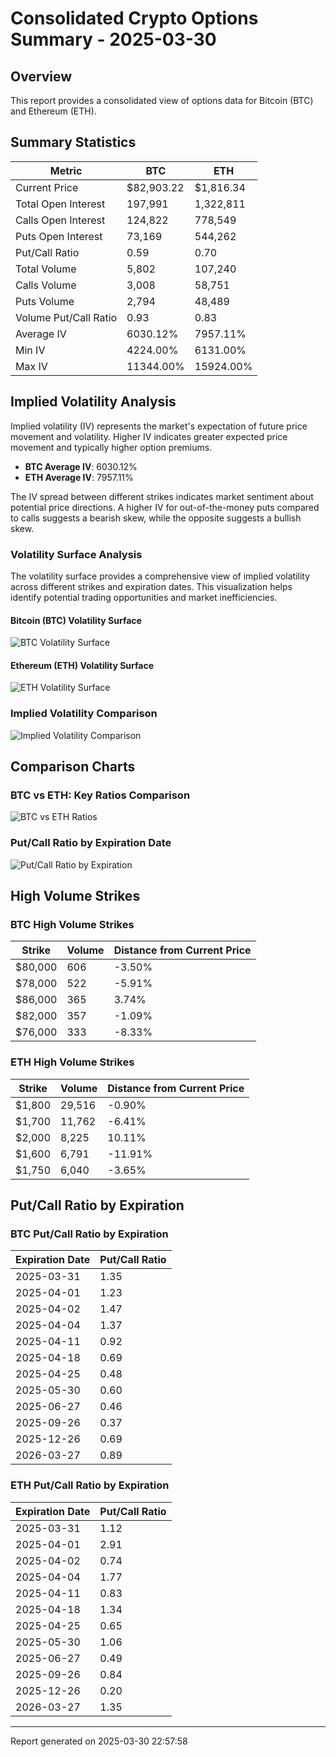 # Consolidated Crypto Options Summary - 2025-03-30

## Overview

This report provides a consolidated view of options data for Bitcoin (BTC) and Ethereum (ETH).

## Summary Statistics

| Metric | BTC | ETH |
|--------|-----|-----|
| Current Price | $82,903.22 | $1,816.34 |
| Total Open Interest | 197,991 | 1,322,811 |
| Calls Open Interest | 124,822 | 778,549 |
| Puts Open Interest | 73,169 | 544,262 |
| Put/Call Ratio | 0.59 | 0.70 |
| Total Volume | 5,802 | 107,240 |
| Calls Volume | 3,008 | 58,751 |
| Puts Volume | 2,794 | 48,489 |
| Volume Put/Call Ratio | 0.93 | 0.83 |
| Average IV | 6030.12% | 7957.11% |
| Min IV | 4224.00% | 6131.00% |
| Max IV | 11344.00% | 15924.00% |

## Implied Volatility Analysis

Implied volatility (IV) represents the market's expectation of future price movement and volatility. Higher IV indicates greater expected price movement and typically higher option premiums.

- **BTC Average IV**: 6030.12%
- **ETH Average IV**: 7957.11%

The IV spread between different strikes indicates market sentiment about potential price directions. A higher IV for out-of-the-money puts compared to calls suggests a bearish skew, while the opposite suggests a bullish skew.

### Volatility Surface Analysis

The volatility surface provides a comprehensive view of implied volatility across different strikes and expiration dates. This visualization helps identify potential trading opportunities and market inefficiencies.

#### Bitcoin (BTC) Volatility Surface

![BTC Volatility Surface](BTC_volatility_surface_20250330_000812.png)

#### Ethereum (ETH) Volatility Surface

![ETH Volatility Surface](ETH_volatility_surface_20250330_000820.png)

### Implied Volatility Comparison

![Implied Volatility Comparison](iv_comparison_20250330_225757.png)


## Comparison Charts

### BTC vs ETH: Key Ratios Comparison

![BTC vs ETH Ratios](btc_eth_ratios_comparison_20250330_225757.png)

### Put/Call Ratio by Expiration Date

![Put/Call Ratio by Expiration](btc_eth_put_call_comparison_20250330_225757.png)


## High Volume Strikes

### BTC High Volume Strikes

| Strike | Volume | Distance from Current Price |
|--------|--------|----------------------------|
| $80,000 | 606 | -3.50% |
| $78,000 | 522 | -5.91% |
| $86,000 | 365 | 3.74% |
| $82,000 | 357 | -1.09% |
| $76,000 | 333 | -8.33% |

### ETH High Volume Strikes

| Strike | Volume | Distance from Current Price |
|--------|--------|----------------------------|
| $1,800 | 29,516 | -0.90% |
| $1,700 | 11,762 | -6.41% |
| $2,000 | 8,225 | 10.11% |
| $1,600 | 6,791 | -11.91% |
| $1,750 | 6,040 | -3.65% |

## Put/Call Ratio by Expiration

### BTC Put/Call Ratio by Expiration

| Expiration Date | Put/Call Ratio |
|-----------------|----------------|
| 2025-03-31 | 1.35 |
| 2025-04-01 | 1.23 |
| 2025-04-02 | 1.47 |
| 2025-04-04 | 1.37 |
| 2025-04-11 | 0.92 |
| 2025-04-18 | 0.69 |
| 2025-04-25 | 0.48 |
| 2025-05-30 | 0.60 |
| 2025-06-27 | 0.46 |
| 2025-09-26 | 0.37 |
| 2025-12-26 | 0.69 |
| 2026-03-27 | 0.89 |

### ETH Put/Call Ratio by Expiration

| Expiration Date | Put/Call Ratio |
|-----------------|----------------|
| 2025-03-31 | 1.12 |
| 2025-04-01 | 2.91 |
| 2025-04-02 | 0.74 |
| 2025-04-04 | 1.77 |
| 2025-04-11 | 0.83 |
| 2025-04-18 | 1.34 |
| 2025-04-25 | 0.65 |
| 2025-05-30 | 1.06 |
| 2025-06-27 | 0.49 |
| 2025-09-26 | 0.84 |
| 2025-12-26 | 0.20 |
| 2026-03-27 | 1.35 |


---

Report generated on 2025-03-30 22:57:58
